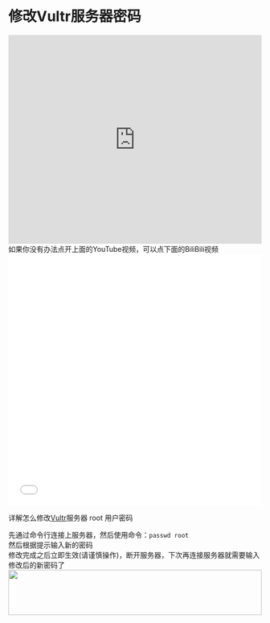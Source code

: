 # 修改Vultr服务器密码
<iframe width="100%" height="415" src="https://www.youtube.com/embed/3L13p0Qy6vo" frameborder="0" allow="autoplay; encrypted-media" allowfullscreen></iframe>
如果你没有办法点开上面的YouTube视频，可以点下面的BiliBili视频
<iframe src="//player.bilibili.com/player.html?aid=22685041&cid=37649319&page=1" scrolling="no" border="0" frameborder="no" framespacing="0" allowfullscreen="true" width="100%" height="500"> </iframe>

详解怎么修改[Vultr](https://www.vultr.com/?ref=7295225)服务器 root 用户密码

先通过命令行连接上服务器，然后使用命令：`passwd root`<br>
然后根据提示输入新的密码<br>
修改完成之后立即生效(请谨慎操作)，断开服务器，下次再连接服务器就需要输入修改后的新密码了
<a href="https://www.vultr.com/?ref=7295225"><img src="https://www.vultr.com/media/banner_1.png" width="100%" height="90"></a>